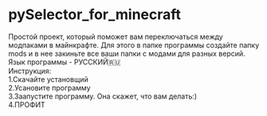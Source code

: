 # pySelector_for_minecraft
Простой проект, который поможет вам переключаться между модпаками в майнкрафте. Для этого в папке программы создайте папку mods и в нее закиньте все ваши папки с модами для разных версий.<br />
Язык программы - РУССКИЙ🇷🇺<br />
Инструкция:<br />
1.Скачайте установщий<br />
2.Усановите программу<br />
3.Заапустите программу. Она скажет, что вам делать:)<br />
4.ПРОФИТ<br />
